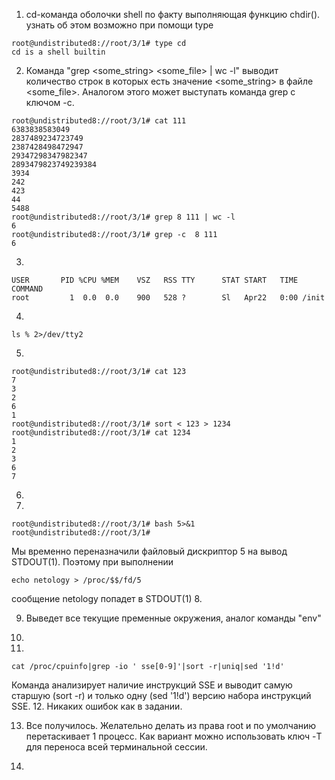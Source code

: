 1. cd-команда оболочки shell по факту выполняющая функцию chdir(). узнать об этом возможно при помощи type
```
root@undistributed8://root/3/1# type cd
cd is a shell builtin
```
2. Команда "grep <some_string> <some_file> | wc -l" выводит количество строк в которых есть значение <some_string> в файле <some_file>. Аналогом этого может выступать команда grep c ключом -с.
```
root@undistributed8://root/3/1# cat 111
6383838583049
2837489234723749
2387428498472947
29347298347982347
2893479823749239384
3934
242
423
44
5488
root@undistributed8://root/3/1# grep 8 111 | wc -l
6
root@undistributed8://root/3/1# grep -c  8 111
6
```
3. 
```
USER       PID %CPU %MEM    VSZ   RSS TTY      STAT START   TIME COMMAND
root         1  0.0  0.0    900   528 ?        Sl   Apr22   0:00 /init
```
4.
```
ls % 2>/dev/tty2
```
5.
```
root@undistributed8://root/3/1# cat 123
7
3
2
6
1
root@undistributed8://root/3/1# sort < 123 > 1234
root@undistributed8://root/3/1# cat 1234
1
2
3
6
7
```
6.

7.
```
root@undistributed8://root/3/1# bash 5>&1
root@undistributed8://root/3/1#
```
Мы временно переназначили файловый дискриптор 5 на вывод STDOUT(1). Поэтому при выполнении
```
echo netology > /proc/$$/fd/5
```
сообщение netology попадет в STDOUT(1)
8. 

9. Выведет все текущие пременные окружения, аналог команды "env"
10.

11.
```
cat /proc/cpuinfo|grep -io ' sse[0-9]'|sort -r|uniq|sed '1!d'
```
Команда анализирует наличие инструкций SSE и выводит самую старшую (sort -r) и только одну (sed '1!d') версию набора инструкций SSE. 
12. Никаких ошибок как в задании.

13. Все получилось. Желательно делать из права root и по умолчанию перетаскивает 1 процесс. Как вариант можно использовать ключ -T для переноса всей терминальной сессии.

14.
